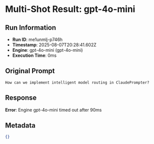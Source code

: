 # Multi-Shot Result: gpt-4o-mini

## Run Information
- **Run ID**: me1unmlj-p746h
- **Timestamp**: 2025-08-07T20:28:41.602Z
- **Engine**: gpt-4o-mini (gpt-4o-mini)
- **Execution Time**: 0ms

## Original Prompt
```
How can we implement intelligent model routing in ClaudePrompter?
```

## Response
**Error**: Engine gpt-4o-mini timed out after 90ms



## Metadata
```json
{}
```
